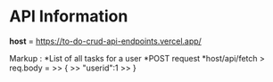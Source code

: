 # API Information #

**host** = <https://to-do-crud-api-endpoints.vercel.app/>

Markup : *List of all tasks for a user
            *POST request
            *host/api/fetch
            > req.body = 
            >> {
                >> "userid":1
            >> }